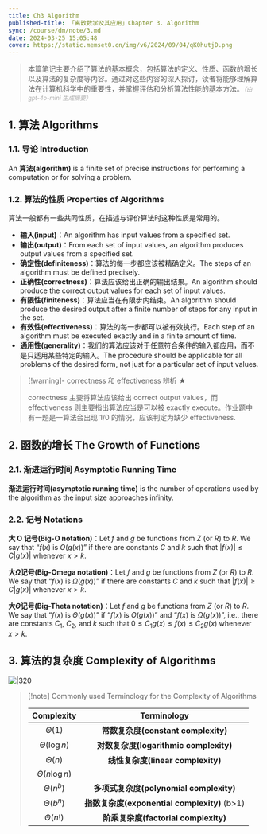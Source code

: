 ```yaml
---
title: Ch3 Algorithm
published-title: 「离散数学及其应用」Chapter 3. Algorithm
sync: /course/dm/note/3.md
date: 2024-03-25 15:05:48
cover: https://static.memset0.cn/img/v6/2024/09/04/qK0hutjD.png
---
```


> 本篇笔记主要介绍了算法的基本概念，包括算法的定义、性质、函数的增长以及算法的复杂度等内容。通过对这些内容的深入探讨，读者将能够理解算法在计算机科学中的重要性，并掌握评估和分析算法性能的基本方法。<small style="font-style: italic; opacity: 0.5">（由 gpt-4o-mini 生成摘要）</small>

<!-- more -->

## 1. 算法 Algorithms

### 1.1. 导论 Introduction

An **算法(algorithm)** is a finite set of precise instructions for performing a computation or for solving a problem.

### 1.2. 算法的性质 Properties of Algorithms

算法一般都有一些共同性质，在描述与评价算法时这种性质是常用的。

- **输入(input)**：An algorithm has input values from a specified set.
- **输出(output)**：From each set of input values, an algorithm produces output values from a specified set.
- **确定性(definiteness)**：算法的每一步都应该被精确定义。The steps of an algorithm must be defined precisely.
- **正确性(correctness)**：算法应该给出正确的输出结果。An algorithm should produce the correct output values for each set of input values.
- **有限性(finiteness)**：算法应当在有限步内结束。An algorithm should produce the desired output after a finite number of steps for any input in the set.
- **有效性(effectiveness)**：算法的每一步都可以被有效执行。Each step of an algorithm must be executed exactly and in a finite amount of time.
- **通用性(generality)**：我们的算法应该对于任意符合条件的输入都应用，而不是只适用某些特定的输入。The procedure should be applicable for all problems of the desired form, not just for a particular set of input values.

> [!warning]- correctness 和 effectiveness 辨析 ★
>
> correctness 主要将算法应该给出 correct output values，而 effectiveness 则主要指出算法应当是可以被 exactly execute。作业题中有一题是一算法会出现 $1/0$ 的情况，应该判定为缺少 effectiveness.

## 2. 函数的增长 The Growth of Functions

### 2.1. 渐进运行时间 Asymptotic Running Time

**渐进运行时间(asymptotic running time)** is the number of operations used by the algorithm as the input size approaches infinity.

### 2.2. 记号 Notations

**大 O 记号(Big-O notation)**：Let $f$ and $g$ be functions from $Z$ (or $R$) to $R$. We say that “$f(x)$ is $O(g(x))$” if there are constants $C$ and $k$ such that $|f(x)| \le C|g(x)|$ whenever $x>k$.

**大$\Omega$记号(Big-Omega notation)**：Let $f$ and $g$ be functions from $Z$ (or $R$) to $R$. We say that “$f(x)$ is $\Omega(g(x))$” if there are constants $C$ and $k$ such that $|f(x)|\ge C|g(x)|$ whenever $x>k$.

**大$\Theta$记号(Big-Theta notation)**：Let $f$ and $g$ be functions from $Z$ (or $R$) to $R$. We say that “$f(x)$ is $\Theta(g(x))$” if “$f(x)$ is $O(g(x))$” and “$f(x)$ is $\Omega(g(x))$”, i.e., there are constants $C_1$, $C_2$, and $k$ such that $0\le C_1 g(x) \le f(x) \le C_2 g(x)$ whenever $x>k$.

## 3. 算法的复杂度 Complexity of Algorithms

![|320](https://static.memset0.cn/img/v6/2024/03/29/dIvQCt1z.png)

> [!note] Commonly used Terminology for the Complexity of Algorithms
>
> |     Complexity     |                 Terminology                  |
> | :----------------: | :------------------------------------------: |
> |    $\Theta(1)$     |     **常数复杂度(constant complexity)**      |
> |  $\Theta(\log n)$  |    **对数复杂度(logarithmic complexity)**    |
> |    $\Theta(n)$     |      **线性复杂度(linear complexity)**       |
> | $\Theta(n \log n)$ |                                              |
> |   $\Theta(n^b)$    |   **多项式复杂度(polynomial complexity)**    |
> |   $\Theta(b^n)$    | **指数复杂度(exponential complexity)** (b>1) |
> |    $\Theta(n!)$    |     **阶乘复杂度(factorial complexity)**     |
